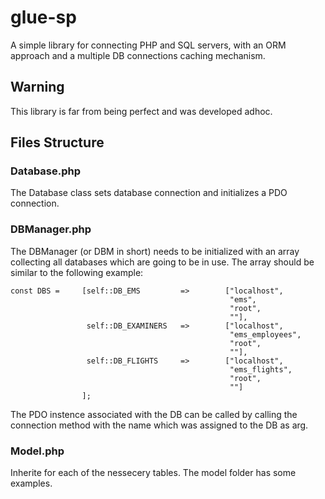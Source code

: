 # glue-sp
A simple library for connecting PHP and SQL servers, with an ORM approach and a multiple DB connections caching mechanism.

## Warning 
This library is far from being perfect and was developed adhoc.

## Files Structure

### Database.php
The Database class sets database connection and initializes a PDO connection.

### DBManager.php
The DBManager (or DBM in short) needs to be initialized with an array collecting all databases which are going to be in use.
The array should be similar to the following example:

``` 
const DBS =     [self::DB_EMS         =>        ["localhost",
                                                 "ems",
                                                 "root",
                                                 ""],
                 self::DB_EXAMINERS   =>        ["localhost",
                                                 "ems_employees",
                                                 "root",
                                                 ""],
                 self::DB_FLIGHTS     =>        ["localhost",
                                                 "ems_flights",
                                                 "root",
                                                 ""]
                ];
```
The PDO instence associated with the DB can be called by calling the connection method with the name which was assigned to the DB as arg.

### Model.php
Inherite for each of the nessecery tables. The model folder has some examples.
